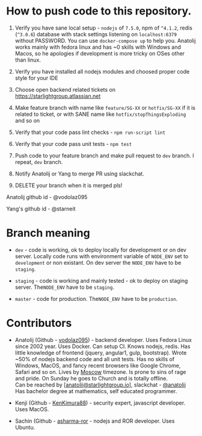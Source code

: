 How to push code to this repository.
======================
1. Verify you have sane local setup - `nodejs` of `7.5.0`, npm of `^4.1.2`, redis (`^3.0.6`) database with stack 
settings listening on `localhost:6379` without PASSWORD. You can use `docker-compose up` to help you. 
Anatolij works mainly with fedora linux and has ~0 skills with Windows and Macos, so he apologies if development
is more tricky on OSes other than linux.

2. Verify you have installed all nodejs modules and choosed proper code style for your IDE

3. Choose open backend related tickets on https://starlightgroup.atlassian.net

4. Make feature branch with name like `feature/SG-XX` or `hotfix/SG-XX` if it is related to ticket, or
with SANE name like `hotfix/stopThingsExploding` and so on

5. Verify that your code pass lint checks - `npm run-script lint`

6. Verify that your code pass unit tests - `npm test`

7. Push code to your feature branch and make pull request to `dev` branch. I repeat, `dev` branch.

8. Notify Anatolij or Yang to merge PR using slackchat.

9. DELETE your branch when it is merged pls!

Anatolij github id - @vodolaz095

Yang's github id - @starneit


Branch meaning
====================

- `dev` - code is working, ok to deploy locally for development or on dev server.
Locally code runs with environment variable of `NODE_ENV` set to `development` or non existant.
On dev server the `NODE_ENV` have to be `staging`.

- `staging` - code is working and mainly tested - ok to deploy on staging server. The`NODE_ENV` have to be `staging`.


- `master` - code for production.  The`NODE_ENV` have to be `production`.



Contributors
=====================

- Anatolij (Github - [vodolaz095](http://github.com/vodolaz095/)) - backend developer. 
Uses Fedora Linux since 2002 year. Uses Docker. Can setup CI. Knows nodejs, redis.
Has little knowledge of frontend (jquery, angular1, gulp, bootstrap).
Wrote ~50% of nodejs backend code and all unit tests.
Has no skills of Windows, MacOS, and fancy recent browsers like Google Chrome, Safari and so on. 
Lives by [Moscow](https://www.worldtimebuddy.com/?pl=1&lid=524901&h=524901) timezone.
Is prone to sins of rage and pride. On Sunday he goes to Church and is totally offline.  
Can be reached by [anatolii@starlightgroup.io], slackchat - [@anatolij](https://starlightads.slack.com/messages/@anatolij/)
Has bachelor degree at mathematics, self educated programmer.

 
- Kenji (Github - [KenKimura88](http://github.com/KenKimura88/)) - security expert, javascript developer. Uses MacOS.

- Sachin (Github - [asharma-ror](http://github.com/asharma-ror/) - nodejs and ROR developer. Uses Ubuntu.

